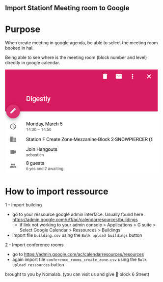 Import Stationf Meeting room to Google
--------------------------------------

# Purpose

When create meeting in google agenda, be able to select the meeting room booked in hal.

Being able to see where is the meeting room (block number and level) directly in google calendar.

![Building detail](example.png?raw=true "Title")

# How to import ressource

1 - Import building 

- go to your ressource google admin interface. Usually found here : https://admin.google.com/u/1/ac/calendarresources/buildings
    - if link not working to your admin console > Applications > G suite > Select Google Calendar > Ressources > Buildings
- import file `building.csv` using the `Bulk upload buildings` button

2 - Import conference rooms

- go to https://admin.google.com/ac/calendarresources/resources
- again import file `conference_rooms_create_zone.csv` using the `Bulk upload ressources` button


brought to you by Nomalab. (you can visit us and give :beer: block 6 Street)


